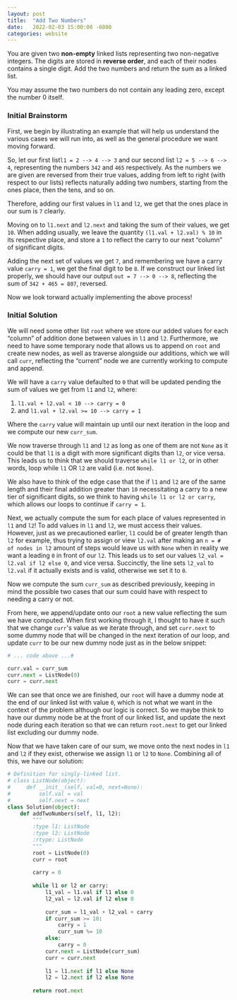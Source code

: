 ```yaml
---
layout: post
title:  "Add Two Numbers"
date:   2022-02-03 15:00:00 -0800
categories: website
---
```


You are given two **non-empty** linked lists representing two non-negative integers. The digits are stored in **reverse order**, and each of their nodes contains a single digit. Add the two numbers and return the sum as a linked list.

You may assume the two numbers do not contain any leading zero, except the number 0 itself.

### Initial Brainstorm

First, we begin by illustrating an example that will help us understand the various cases we will run into, as well as the general procedure we want moving forward.

So, let our first list`l1 = 2 --> 4 --> 3` and our second list `l2 = 5 --> 6 --> 4`, representing the numbers `342` and `465` respectively. As the numbers we are given are reversed from their true values, adding from left to right (with respect to our lists) reflects naturally adding two numbers, starting from the ones place, then the tens, and so on. 

Therefore, adding our first values in `l1` and `l2`, we get that the ones place in our sum is `7` clearly. 

Moving on to `l1.next` and `l2.next` and taking the sum of their values, we get `10`. When adding usually, we leave the quantity `(l1.val + l2.val) % 10` in its respective place, and store a `1` to reflect the carry to our next “column” of significant digits. 

Adding the next set of values we get `7`, and remembering we have a carry value `carry = 1`, we get the final digit to be `8`. If we construct our linked list properly, we should have our output `out = 7 --> 0 --> 8`, reflecting the sum of `342 + 465 = 807`, reversed.

Now we look torward actually implementing the above process!

### Initial Solution

We will need some other list `root` where we store our added values for each “column” of addition done between values in `l1` and `l2`. Furthermore, we need to have some temporary node that allows us to append on `root` and create new nodes, as well as traverse alongside our additions, which we will call `curr`, reflecting the “current” node we are currently working to compute and append.

We will have a `carry` value defaulted to `0` that will be updated pending the sum of values we get from `l1` and `l2`, where:

1. `l1.val + l2.val < 10 --> carry = 0` 
2. and `l1.val + l2.val >= 10 --> carry = 1`

Where the `carry` value will maintain up until our next iteration in the loop and we compute our new `curr_sum`.

We now traverse through `l1` and `l2` as long as one of them are not `None` as it could be that `l1` is a digit with more significant digits than `l2`, or vice versa. This leads us to think that we should traverse `while l1 or l2`, or in other words, loop while `l1` OR `l2` are valid (i.e. not `None`).

We also have to think of the edge case that the if `l1` and `l2` are of the same length and their final addition greater than `10` necessitating a carry to a new tier of significant digits, so we think to having `while l1 or l2 or carry`, which allows our loops to continue if `carry = 1`.

Next, we actually compute the sum for each place of values represented in `l1` and `l2`! To add values in `l1` and `l2`, we must access their values. However, just as we precautioned earlier, `l1` could be of greater length than `l2` for example, thus trying to assign or view `l2.val` after making an `n = # of nodes in l2` amount of steps would leave us with `None` when in reality we want a leading `0` in front of our `l2`. This leads us to set our values `l2_val = l2.val if l2 else 0`, and vice versa. Succinctly, the line sets `l2_val` to `l2.val` if it actually exists and is valid, otherwise we set it to `0`.

Now we compute the sum `curr_sum` as described previously, keeping in mind the possible two cases that our sum could have with respect to needing a carry or not. 

From here, we append/update onto our `root` a new value reflecting the sum we have computed. When first working through it, I thought to have it such that we change `curr`'s value as we iterate through, and set `curr.next` to some dummy node that will be changed in the next iteration of our loop, and update `curr` to be our new dummy node just as in the below snippet:

```python
# ... code above ...#

curr.val = curr_sum
curr.next = ListNode(0)
curr = curr.next
```

We can see that once we are finished, our `root` will have a dummy node at the end of our linked list with value `0`, which is not what we want in the context of the problem although our logic is correct. So we maybe think to have our dummy node be at the front of our linked list, and update the next node during each iteration so that we can return `root.next` to get our linked list excluding our dummy node. 

Now that we have taken care of our sum, we move onto the next nodes in `l1` and `l2` if they exist, otherwise we assign `l1` or `l2` to `None`. Combining all of this, we have our solution:

```python
# Definition for singly-linked list.
# class ListNode(object):
#     def __init__(self, val=0, next=None):
#         self.val = val
#         self.next = next
class Solution(object):
    def addTwoNumbers(self, l1, l2):
        """
        :type l1: ListNode
        :type l2: ListNode
        :rtype: ListNode
        """
        root = ListNode(0)
        curr = root
        
        carry = 0
        
        while l1 or l2 or carry:
            l1_val = l1.val if l1 else 0
            l2_val = l2.val if l2 else 0
            
            curr_sum = l1_val + l2_val + carry
            if curr_sum >= 10:
                carry = 1
                curr_sum %= 10
            else:
                carry = 0
            curr.next = ListNode(curr_sum)
            curr = curr.next
            
            l1 = l1.next if l1 else None
            l2 = l2.next if l2 else None
            
        return root.next
```

